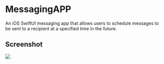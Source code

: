# MessagingAPP
An iOS SwiftUI messaging app that allows users to schedule messages to be sent to a recipient at a specified time in the future. 

## Screenshot

![](assets/Screenshots/Simulator_ScreenShot.png)
